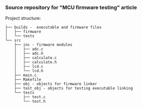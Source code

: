 ### Source repository for "MCU firmware testing" article
Project structure:

```
├── builds -  executable and firmware files
│   ├── firmware
│   └── tests
└── src
    ├── inc - firmware modules
    │   ├── adc.c
    │   ├── adc.h
    │   ├── calculate.c
    │   ├── calculate.h
    │   ├── lcd.c
    │   └── lcd.h
    ├── main.c
    ├── Makefile
    ├── obj - objects for firmware linker
    ├── test_obj - objects for testing executable linking
    └── tests
        ├── test.c
        └── test.h
  ```
